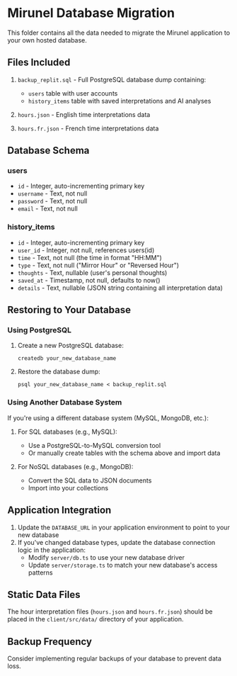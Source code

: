 # Mirunel Database Migration

This folder contains all the data needed to migrate the Mirunel application to your own hosted database.

## Files Included

1. `backup_replit.sql` - Full PostgreSQL database dump containing:
   - `users` table with user accounts
   - `history_items` table with saved interpretations and AI analyses

2. `hours.json` - English time interpretations data
3. `hours.fr.json` - French time interpretations data  

## Database Schema

### users
- `id` - Integer, auto-incrementing primary key
- `username` - Text, not null
- `password` - Text, not null
- `email` - Text, not null

### history_items
- `id` - Integer, auto-incrementing primary key
- `user_id` - Integer, not null, references users(id)
- `time` - Text, not null (the time in format "HH:MM")
- `type` - Text, not null ("Mirror Hour" or "Reversed Hour")
- `thoughts` - Text, nullable (user's personal thoughts)
- `saved_at` - Timestamp, not null, defaults to now()
- `details` - Text, nullable (JSON string containing all interpretation data)

## Restoring to Your Database

### Using PostgreSQL

1. Create a new PostgreSQL database:
   ```
   createdb your_new_database_name
   ```

2. Restore the database dump:
   ```
   psql your_new_database_name < backup_replit.sql
   ```

### Using Another Database System

If you're using a different database system (MySQL, MongoDB, etc.):

1. For SQL databases (e.g., MySQL):
   - Use a PostgreSQL-to-MySQL conversion tool
   - Or manually create tables with the schema above and import data

2. For NoSQL databases (e.g., MongoDB):
   - Convert the SQL data to JSON documents
   - Import into your collections

## Application Integration

1. Update the `DATABASE_URL` in your application environment to point to your new database
2. If you've changed database types, update the database connection logic in the application:
   - Modify `server/db.ts` to use your new database driver
   - Update `server/storage.ts` to match your new database's access patterns

## Static Data Files

The hour interpretation files (`hours.json` and `hours.fr.json`) should be placed in the `client/src/data/` directory of your application.

## Backup Frequency

Consider implementing regular backups of your database to prevent data loss.